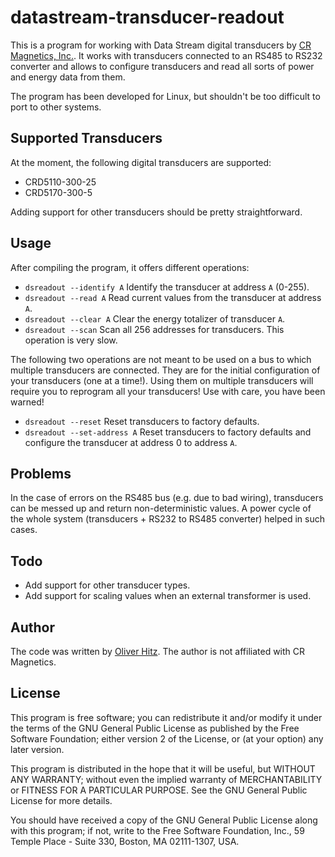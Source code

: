# datastream-transducer-readout

This is a program for working with Data Stream digital transducers by [CR
Magnetics, Inc.](http://www.crmagnetics.com). It works with transducers
connected to an RS485 to RS232 converter and allows to configure transducers
and read all sorts of power and energy data from them.

The program has been developed for Linux, but shouldn't be too difficult to
port to other systems.

## Supported Transducers

At the moment, the following digital transducers are supported:

  * CRD5110-300-25 
  * CRD5170-300-5 

Adding support for other transducers should be pretty straightforward.

## Usage

After compiling the program, it offers different operations:

  * `dsreadout --identify A` Identify the transducer at address `A` (0-255). 
  * `dsreadout --read A` Read current values from the transducer at address `A`. 
  * `dsreadout --clear A` Clear the energy totalizer of transducer `A`. 
  * `dsreadout --scan` Scan all 256 addresses for transducers. This operation is very slow. 

The following two operations are not meant to be used on a bus to which
multiple transducers are connected. They are for the initial configuration of
your transducers (one at a time!). Using them on multiple transducers will
require you to reprogram all your transducers! Use with care, you have been
warned!

  * `dsreadout --reset` Reset transducers to factory defaults. 
  * `dsreadout --set-address A` Reset transducers to factory defaults and configure the transducer at address 0 to address `A`. 

## Problems

In the case of errors on the RS485 bus (e.g. due to bad wiring), transducers
can be messed up and return non-deterministic values. A power cycle of the
whole system (transducers + RS232 to RS485 converter) helped in such cases.

## Todo

  * Add support for other transducer types. 
  * Add support for scaling values when an external transformer is used. 

## Author

The code was written by [Oliver Hitz](mailto:oliver@net-track.ch). The author
is not affiliated with CR Magnetics.

## License

This program is free software; you can redistribute it and/or modify it under
the terms of the GNU General Public License as published by the Free Software
Foundation; either version 2 of the License, or (at your option) any later
version.

This program is distributed in the hope that it will be useful, but WITHOUT
ANY WARRANTY; without even the implied warranty of MERCHANTABILITY or FITNESS
FOR A PARTICULAR PURPOSE. See the GNU General Public License for more details.

You should have received a copy of the GNU General Public License along with
this program; if not, write to the Free Software Foundation, Inc., 59 Temple
Place - Suite 330, Boston, MA 02111-1307, USA.

